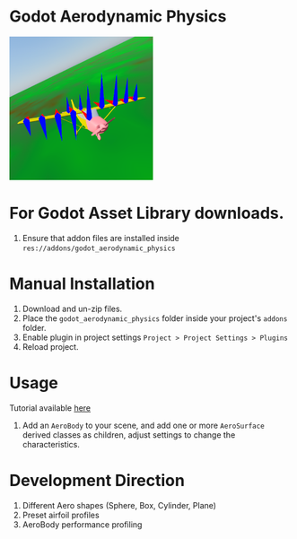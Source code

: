# Godot Aerodynamic Physics
<img src="icon.png" alt="drawing" height="256"/>

# For Godot Asset Library downloads.
1. Ensure that addon files are installed inside `res://addons/godot_aerodynamic_physics`

# Manual Installation
1. Download and un-zip files.
2. Place the `godot_aerodynamic_physics` folder inside your project's `addons` folder.
3. Enable plugin in project settings `Project > Project Settings > Plugins`
4. Reload project.

# Usage
Tutorial available [here](https://youtu.be/iI8SXQdaqDQ)
1. Add an `AeroBody` to your scene, and add one or more `AeroSurface` derived classes as children, adjust settings to change the characteristics.

# Development Direction
1. Different Aero shapes (Sphere, Box, Cylinder, Plane)
2. Preset airfoil profiles
3. AeroBody performance profiling
